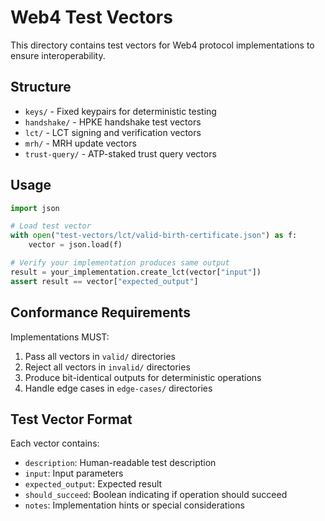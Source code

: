 # Web4 Test Vectors

This directory contains test vectors for Web4 protocol implementations to ensure interoperability.

## Structure

- `keys/` - Fixed keypairs for deterministic testing
- `handshake/` - HPKE handshake test vectors
- `lct/` - LCT signing and verification vectors
- `mrh/` - MRH update vectors
- `trust-query/` - ATP-staked trust query vectors

## Usage

```python
import json

# Load test vector
with open("test-vectors/lct/valid-birth-certificate.json") as f:
    vector = json.load(f)

# Verify your implementation produces same output
result = your_implementation.create_lct(vector["input"])
assert result == vector["expected_output"]
```

## Conformance Requirements

Implementations MUST:
1. Pass all vectors in `valid/` directories
2. Reject all vectors in `invalid/` directories
3. Produce bit-identical outputs for deterministic operations
4. Handle edge cases in `edge-cases/` directories

## Test Vector Format

Each vector contains:
- `description`: Human-readable test description
- `input`: Input parameters
- `expected_output`: Expected result
- `should_succeed`: Boolean indicating if operation should succeed
- `notes`: Implementation hints or special considerations